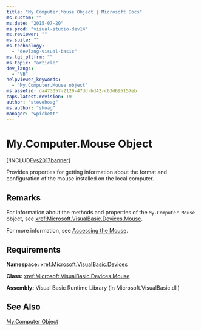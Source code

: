```yaml
---
title: "My.Computer.Mouse Object | Microsoft Docs"
ms.custom: ""
ms.date: "2015-07-20"
ms.prod: "visual-studio-dev14"
ms.reviewer: ""
ms.suite: ""
ms.technology: 
  - "devlang-visual-basic"
ms.tgt_pltfrm: ""
ms.topic: "article"
dev_langs: 
  - "VB"
helpviewer_keywords: 
  - "My.Computer.Mouse object"
ms.assetid: da473357-2120-47dd-bd42-c63d695157eb
caps.latest.revision: 19
author: "stevehoag"
ms.author: "shoag"
manager: "wpickett"
---
```

# My.Computer.Mouse Object
[!INCLUDE[vs2017banner](../../../visual-basic/includes/vs2017banner.md)]

Provides properties for getting information about the format and configuration of the mouse installed on the local computer.  
  
## Remarks  
 For information about the methods and properties of the `My.Computer.Mouse` object, see <xref:Microsoft.VisualBasic.Devices.Mouse>.  
  
 For more information, see [Accessing the Mouse](../../../visual-basic/developing-apps/programming/computer-resources/accessing-the-mouse.md).  
  
## Requirements  
 **Namespace:** <xref:Microsoft.VisualBasic.Devices>  
  
 **Class:** <xref:Microsoft.VisualBasic.Devices.Mouse>  
  
 **Assembly:** Visual Basic Runtime Library (in Microsoft.VisualBasic.dll)  
  
## See Also  
 [My.Computer Object](../../../visual-basic/language-reference/objects/my-computer-object.md)